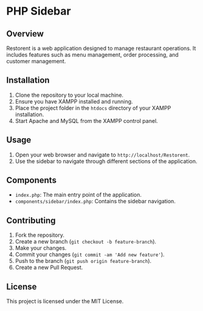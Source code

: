 # PHP Sidebar 

## Overview
Restorent is a web application designed to manage restaurant operations. It includes features such as menu management, order processing, and customer management.

## Installation
1. Clone the repository to your local machine.
2. Ensure you have XAMPP installed and running.
3. Place the project folder in the `htdocs` directory of your XAMPP installation.
4. Start Apache and MySQL from the XAMPP control panel.

## Usage
1. Open your web browser and navigate to `http://localhost/Restorent`.
2. Use the sidebar to navigate through different sections of the application.

## Components
- `index.php`: The main entry point of the application.
- `components/sidebar/index.php`: Contains the sidebar navigation.

## Contributing
1. Fork the repository.
2. Create a new branch (`git checkout -b feature-branch`).
3. Make your changes.
4. Commit your changes (`git commit -am 'Add new feature'`).
5. Push to the branch (`git push origin feature-branch`).
6. Create a new Pull Request.

## License
This project is licensed under the MIT License.
